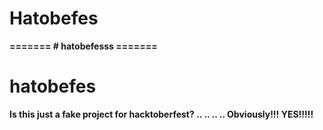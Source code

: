 <h1><b> Hatobefes</h1>
=======
# hatobefesss
=======
<h1><b>hatobefes</h1>
Is this just a fake project for hacktoberfest? 
..
..
..
..
Obviously!!! YES!!!!!

